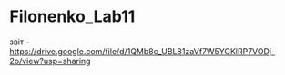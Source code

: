 # Filonenko_Lab11
звіт - https://drive.google.com/file/d/1QMb8c_UBL81zaVf7W5YGKlRP7VODj-2o/view?usp=sharing
